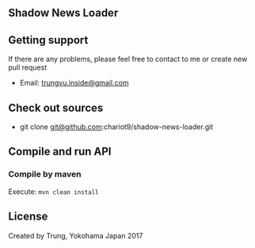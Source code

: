 ## Shadow News Loader
## Getting support
If there are any problems, please feel free to contact to me or create new pull request  
* Email: trungvu.inside@gmail.com
## Check out sources
* git clone git@github.com:chariot9/shadow-news-loader.git
## Compile and run API
### Compile by maven
Execute: `mvn clean install`  
## License
Created by Trung, Yokohama Japan 2017 
